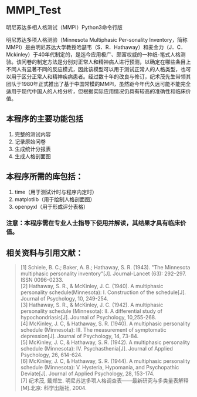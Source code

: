 # MMPI_Test
明尼苏达多相人格测试（MMPI）Python3命令行版<br>

明尼苏达多项人格测验（Minnesota Multiphasic Per-sonality Inventory，简称MMPI）是由明尼苏达大学教授哈瑟韦（S．R．Hathaway）和麦金力（J．C．Mckinley）于40年代制定的，是迄今应用极广、颇富权威的一种纸-笔式人格测验。该问卷的制定方法是分别对正常人和精神病人进行预测，以确定在哪些条目上不同人有显著不同的反应模式，因此该模型可以用于测试正常人的人格类型，也可以用于区分正常人和精神疾病患者。经过数十年的改良与修订，纪术茂先生带领其团队于1980年正式推出了基于中国常模的MMPI，虽然距今年代久远可能不能完全适用于现代中国人的人格分析，但根据实际应用情况仍具有较高的准确性和临床价值。<br>

## 本程序的主要功能包括
1. 完整的测试内容
2. 记录原始问卷
3. 生成统计分报表
4. 生成人格剖面图  

## 本程序所需的库包括： 
1. time（用于测试计时与程序内定时）
2. matplotlib（用于绘制人格剖面图）
3. openpyxl（用于形成评分表格）

### 注意：本程序需在专业人士指导下使用并解读，其结果才具有临床价值。  

## 相关资料与引用文献：

>[1] Schiele, B. C.; Baker, A. B.; Hathaway, S. R. (1943). "The Minnesota multiphasic personality inventory"[J]. Journal-Lancet (63): 292–297. ISSN 0096-0233.<br>
>[2] Hathaway, S. R., & McKinley, J. C. (1940). A multiphasic personality schedule(Minnesota): I. Construction of the schedule[J]. Journal of Psychology, 10, 249-254.<br>
>[3] Hathaway, S. R., & McKinley, J. C. (1942). A multiphasic personality schedule (Minnesota): II. A differential study of hypochondriasis[J]. Journal of Psychology, 10,255-268.<br>
>[4] McKinley, J. C, & Hathaway, S. R. (1940). A multiphasic personality schedule (Minnesota): III. The measurement of symptomatic depression[J]. Journal of Psychology, 14, 73-84.<br>
>[5] McKinley, J. C, & Hathaway, S. R. (1942). A multiphasic personality schedule (Minnesota): IV. Psychasthenia[J]. Journal of Applied Psychology, 26, 614-624.<br>
>[6] McKinley, J. C, & Hathaway, S. R. (1944). A multiphasic personality schedule (Minnesota): V. Hysteria, Hypomania, and Psychopathic Deviate[J]. Journal of Applied Psychology, 28, 153-174.<br>
>[7] 纪术茂, 戴郑生. 明尼苏达多项人格调查表——最新研究与多类量表解释[M].北京: 科学出版社, 2004.  
